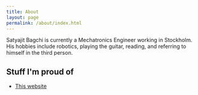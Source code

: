 ```yaml
---
title: About
layout: page
permalink: /about/index.html
---
```

<!--![Profile Image]({{ site.picture }})
<a class="link" href="{{ site.url }}/about">
	<img class="selfie" alt="{{ site.name }}" src="{{ site.picture }}"
	/>
</a>
-->
            

<p>Satyajit Bagchi is currently a Mechatronics Engineer working in Stockholm. His hobbies include robotics, playing the guitar, reading, and referring to himself in the third person. </p>

<!--
<h2>Skills</h2>

<ul class="skill-list">
	<li>Python</li>
	<li>Scrum and Kanban</li>
	
</ul>
-->
<h2>Stuff I'm proud of</h2>

<ul>
	<li><a href="https://github.com/sleeping-bag/sleeping-bag.github.io">This website</a></li>
</ul>
